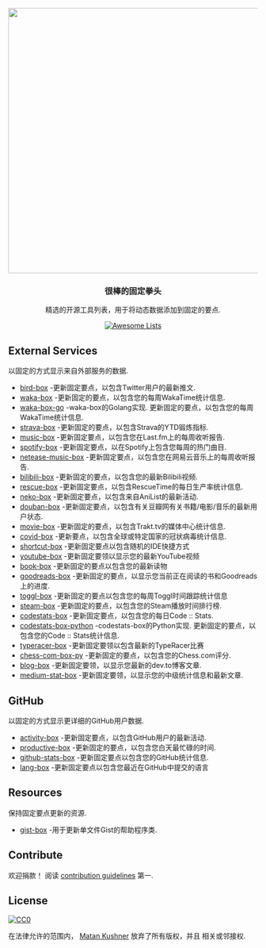 <div class="github-widget" data-repo="matchai/awesome-pinned-gists"></div>
<script async src="https://pagead2.googlesyndication.com/pagead/js/adsbygoogle.js"></script><ins class="adsbygoogle" style="display:block" data-ad-client="ca-pub-6890694312814945" data-ad-slot="5473692530" data-ad-format="auto"  data-full-width-responsive="true"></ins><script>(adsbygoogle = window.adsbygoogle || []).push({});</script>
<p align="center">
  <img src="https://user-images.githubusercontent.com/4658208/57482610-14f64480-7273-11e9-862e-80d9fe332311.png" width="535">
  <h3 align="center">很棒的固定拳头</h3>
  <p align="center">精选的开源工具列表，用于将动态数据添加到固定的要点.<p>
  <p align="center">
    <a href="https://awesome.re"><img src="https://awesome.re/badge.svg" alt="Awesome Lists"></a>
  </p>
</p>



## External Services

以固定的方式显示来自外部服务的数据.

- [bird-box](https://github.com/matchai/bird-box) -更新固定要点，以包含Twitter用户的最新推文.
- [waka-box](https://github.com/matchai/waka-box) -更新固定的要点，以包含您的每周WakaTime统计信息.
- [waka-box-go](https://github.com/YouEclipse/waka-box-go)  -waka-box的Golang实现. 更新固定的要点，以包含您的每周WakaTime统计信息.
- [strava-box](https://github.com/JohnPhamous/strava-box) -更新固定的要点，以包含Strava的YTD锻炼指标.
- [music-box](https://github.com/jacc/music-box) -更新固定要点，以包含您在Last.fm上的每周收听报告.
- [spotify-box](https://github.com/izayl/spotify-box) -更新固定要点，以在Spotify上包含您每周的热门曲目.
- [netease-music-box](https://github.com/Leecason/netease-music-box) -更新固定要点，以包含您在网易云音乐上的每周收听报告.
- [bilibili-box](https://github.com/KeJunMao/bilibili-box) -更新固定的要点，以包含您的最新Bilibili视频.
- [rescue-box](https://github.com/joshghent/rescue-box) -更新固定要点，以包含RescueTime的每日生产率统计信息.
- [neko-box](https://github.com/RangerDigital/neko-box) -更新固定要点，以包含来自AniList的最新活动.
- [douban-box](https://github.com/CodeDaraW/douban-box) -更新固定要点，以包含有关豆瓣网有关书籍/电影/音乐的最新用户状态.
- [movie-box](https://github.com/LuisAlejandro/movie-box) -更新固定的要点，以包含Trakt.tv的媒体中心统计信息.
- [covid-box](https://github.com/puf17640/covid-box) -更新要点，以包含全球或特定国家的冠状病毒统计信息.
- [shortcut-box](https://github.com/artemnovichkov/shortcut-box) -更新固定要点以包含随机的IDE快捷方式
- [youtube-box](https://github.com/SinaKhalili/youtube-box) -更新固定要领以显示您的最新YouTube视频
- [book-box](https://github.com/amorriscode/book-box) -更新固定的要点以包含您的最新读物
- [goodreads-box](https://github.com/mdluo/goodreads-box) -更新固定的要点，以显示您当前正在阅读的书和Goodreads上的进度.
- [toggl-box](https://github.com/tobimori/toggl-box) -更新固定的要点以包含您的每周Toggl时间跟踪统计信息
- [steam-box](https://github.com/YouEclipse/steam-box) -更新固定的要点，以包含您的Steam播放时间排行榜.
- [codestats-box](https://github.com/Ancientwood/codestats-box) -更新固定要点，以包含您的每日Code :: Stats.
- [codestats-box-python](https://github.com/aksh1618/codestats-box-python)  -codestats-box的Python实现. 更新固定的要点，以包含您的Code :: Stats统计信息.
- [typeracer-box](https://github.com/tobimori/typeracer-box) -更新固定要领以包含最新的TypeRacer比赛
- [chess-com-box-py](https://github.com/sciencepal/chess-com-box-py) -更新固定的要点，以包含您的Chess.com评分.
- [blog-box](https://github.com/Aveek-Saha/blog-box) -更新固定要领，以显示您最新的dev.to博客文章.
- [medium-stat-box](https://github.com/kylemocode/medium-stat-box) -更新固定要领，以显示您的中级统计信息和最新文章.

## GitHub

以固定的方式显示更详细的GitHub用户数据.

- [activity-box](https://github.com/JasonEtco/activity-box) -更新固定要点，以包含GitHub用户的最新活动.
- [productive-box](https://github.com/maxam2017/productive-box) -更新固定的要点，以包含您白天最忙碌的时间.
- [github-stats-box](https://github.com/bokub/github-stats-box) -更新固定要点以包含您的GitHub统计信息.
- [lang-box](https://github.com/inokawa/lang-box) -更新固定要点以包含您最近在GitHub中提交的语言

## Resources

保持固定要点更新的资源.

- [gist-box](https://github.com/JasonEtco/gist-box) -用于更新单文件Gist的帮助程序类.

## Contribute

欢迎捐款！ 阅读 [contribution guidelines](https://github.com/matchai/awesome-pinned-gists/blob/master/contributing.md) 第一.

## License

[![CC0](https://mirrors.creativecommons.org/presskit/buttons/88x31/svg/cc-zero.svg)](https://creativecommons.org/publicdomain/zero/1.0)

在法律允许的范围内， [Matan Kushner](https://github.com/matchai) 放弃了所有版权，并且
相关或邻接权.
